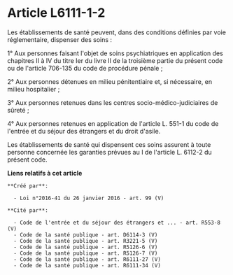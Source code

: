 # Article L6111-1-2

Les établissements de santé peuvent, dans des conditions définies par voie réglementaire, dispenser des soins : 

1° Aux personnes faisant l'objet de soins psychiatriques en application des chapitres II à IV du titre Ier du livre II de la
troisième partie du présent code ou de l'article 706-135 du code de procédure pénale ; 

2° Aux personnes détenues en milieu pénitentiaire et, si nécessaire, en milieu hospitalier ; 

3° Aux personnes retenues dans les centres socio-médico-judiciaires de sûreté ; 

4° Aux personnes retenues en application de l'article L. 551-1 du code de l'entrée et du séjour des étrangers et du droit
d'asile. 

Les établissements de santé qui dispensent ces soins assurent à toute personne concernée les garanties prévues au I de
l'article L. 6112-2 du présent code.

**Liens relatifs à cet article**

	**Créé par**:

	  - Loi n°2016-41 du 26 janvier 2016 - art. 99 (V)

	**Cité par**:

	  - Code de l'entrée et du séjour des étrangers et ... - art. R553-8 (V)
	  - Code de la santé publique - art. D6114-3 (V)
	  - Code de la santé publique - art. R3221-5 (V)
	  - Code de la santé publique - art. R5126-6 (V)
	  - Code de la santé publique - art. R5126-7 (V)
	  - Code de la santé publique - art. R6111-27 (V)
	  - Code de la santé publique - art. R6111-34 (V)
